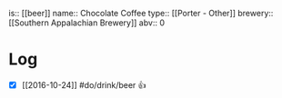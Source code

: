 is:: [[beer]]
name:: Chocolate Coffee
type:: [[Porter - Other]]
brewery:: [[Southern Appalachian Brewery]]
abv:: 0

# Log
- [x] [[2016-10-24]] #do/drink/beer 👍
